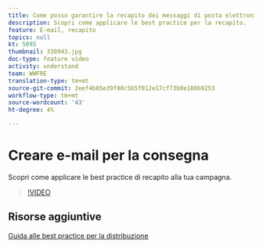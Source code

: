 ```yaml
---
title: Come posso garantire la recapito dei messaggi di posta elettronica?
description: Scopri come applicare le best practice per la recapito.
feature: E-mail, recapito
topics: null
kt: 5095
thumbnail: 330943.jpg
doc-type: feature video
activity: understand
team: WWFRE
translation-type: tm+mt
source-git-commit: 2eef4b85e39f80c5b5f012e17cf73b0e188b9253
workflow-type: tm+mt
source-wordcount: '43'
ht-degree: 4%

---
```



# Creare e-mail per la consegna

Scopri come applicare le best practice di recapito alla tua campagna.

>[!VIDEO](https://video.tv.adobe.com/v/330943?quality=12)

## Risorse aggiuntive

[Guida alle best practice per la distribuzione](https://experienceleague.adobe.com/docs/deliverability-learn/deliverability-best-practice-guide/introduction.html)
